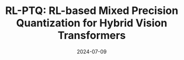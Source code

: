 ---
title: "RL-PTQ: RL-based Mixed Precision Quantization for Hybrid Vision Transformers"
collection: publications
category: conferences
permalink: /publication/2024-07-09-rlptq
date: 2024-07-09
venue: 'Design Automation Conference (DAC)'
citation: 'Eunji Kwon, Minxuan Zhou, Weihong Xu, Tajana Rosing and Seokhyeong Kang, “RL-PTQ: RL-based Mixed Precision Quantization for Hybrid Vision Transformers”, Design Automation Conference (DAC), 2024'
---